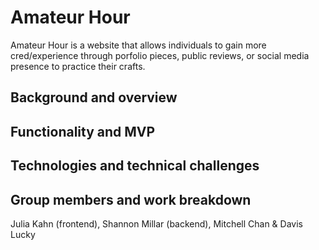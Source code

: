 # Amateur Hour

Amateur Hour is a website that allows individuals to gain more cred/experience through porfolio pieces, public reviews, or social media presence to practice their crafts.

## Background and overview

## Functionality and MVP

## Technologies and technical challenges

## Group members and work breakdown

Julia Kahn (frontend), Shannon Millar (backend), Mitchell Chan & Davis Lucky


